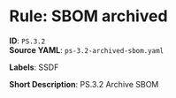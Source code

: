 # Rule: SBOM archived

**ID**: `PS.3.2`  
**Source YAML**: `ps-3.2-archived-sbom.yaml`  

**Labels**: SSDF

**Short Description**: PS.3.2 Archive SBOM


